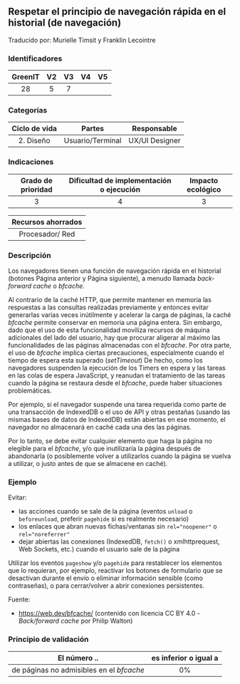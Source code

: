 ## Respetar el principio de navegación rápida en el historial (de navegación)

Traducido por: Murielle Timsit y Franklin Lecointre

### Identificadores

| GreenIT | V2  | V3  | V4  | V5  |
| :-----: | :-: | :-: | :-: | :-: |
|   28    |  5  |  7  |     |     |

### Categorías

| Ciclo de vida |      Partes      |  Responsable   |
| :-----------: | :--------------: | :------------: |
|   2. Diseño   | Usuario/Terminal | UX/UI Designer |

### Indicaciones

| Grado de prioridad | Dificultad de implementación o ejecución | Impacto ecológico |
| :----------------: | :--------------------------------------: | :---------------: |
|         3          |                    4                     |         3         |

| Recursos ahorrados |
| :----------------: |
|  Procesador/ Red   |

### Descripción

Los navegadores tienen una función de navegación rápida en el historial (botones Página anterior y Página siguiente), a menudo llamada _back-forward cache_ o _bfcache_.

Al contrario de la caché HTTP, que permite mantener en memoria las respuestas a las consultas realizadas previamente y entonces evitar generarlas varias veces inútilmente y acelerar la carga de páginas, la caché _bfcache_ permite conservar en memoria una página entera.
Sin embargo, dado que el uso de esta funcionalidad moviliza recursos de máquina adicionales del lado del usuario, hay que procurar aligerar al máximo las funcionalidades de las páginas almacenadas con el _bfcache_.
Por otra parte, el uso de _bfcache_ implica ciertas precauciones, especialmente cuando el tiempo de espera esta superado (_setTimeout_)
De hecho, como los navegadores suspenden la ejecución de los Timers en espera y las tareas en las colas de espera JavaScript, y reanudan el tratamiento de las tareas cuando la página se restaura desde el _bfcache_, puede haber situaciones problemáticas.

Por ejemplo, si el navegador suspende una tarea requerida como parte de una transacción de IndexedDB o el uso de API y otras pestañas (usando las mismas bases de datos de IndexedDB) están abiertas en ese momento, el navegador no almacenará en caché cada una des las páginas.

Por lo tanto, se debe evitar cualquier elemento que haga la página no elegible para el _bfcache_,
y/o que inutilizaría la página después de abandonarla
(o posiblemente volver a utilizarlos cuando la página se vuelva a utilizar, o justo antes de que se almacene en caché).

### Ejemplo

Evitar:

- las acciones cuando se sale de la página (eventos `unload` o `beforeunload`, preferir `pagehide` si es realmente necesario)
- los enlaces que abran nuevas fichas/ventanas sin `rel="noopener"` o `rel="noreferrer"`
- dejar abiertas las conexiones (IndexedDB, `fetch()` o xmlhttprequest, Web Sockets, etc.) cuando el usuario sale de la página

Utilizar los eventos `pageshow` y/o `pagehide` para restablecer los elementos que lo requieran, por ejemplo, reactivar los botones de formulario que se desactivan durante el envío o eliminar información sensible (como contraseñas), o para cerrar/volver a abrir conexiones persistentes.

Fuente:

- https://web.dev/bfcache/ (contenido con licencia CC BY 4.0 - _Back/forward cache_ por Philip Walton)

### Principio de validación

| El número ..                             | es inferior o igual a |
| ---------------------------------------- | :-------------------: |
| de páginas no admisibles en el _bfcache_ |          0%           |
